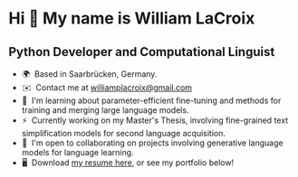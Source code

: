 Hi 👋 My name is William LaCroix
================================

Python Developer and Computational Linguist
----------------

*   🌍  Based in Saarbrücken, Germany.
*   ✉️  Contact me at [williamplacroix@gmail.com](mailto:williamplacroix@gmail.com)
*   🧠  I'm learning about parameter-efficient fine-tuning and methods for training and merging large language models.
*   ⚡  Currently working on my Master's Thesis, involving fine-grained text simplification models for second language acquisition.
*   🤝  I'm open to collaborating on projects involving generative language models for language learning.
*   🖥️  Download [my resume here](https://docs.google.com/document/d/14xdIv4TJ0P4hbSgUhuftz_1lp5wMV4Im/edit?usp=sharing&ouid=108577084949444982204&rtpof=true&sd=true), or see my portfolio below!

<!--
**WilliamPLaCroix/WilliamPLaCroix** is a ✨ _special_ ✨ repository because its `README.md` (this file) appears on your GitHub profile.

Here are some ideas to get you started:

- 🔭 I’m currently working on ...
- 🌱 I’m currently learning ...
- 👯 I’m looking to collaborate on ...
- 🤔 I’m looking for help with ...
- 💬 Ask me about ...
- 📫 How to reach me: ...
- 😄 Pronouns: ...
- ⚡ Fun fact: ...
-->
